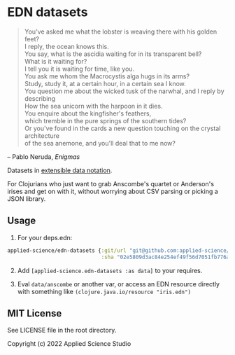 # EDN datasets

>You've asked me what the lobster is weaving there with his golden feet?<br/>
>I reply, the ocean knows this.<br/>
>You say, what is the ascidia waiting for in its transparent bell?<br/>
>What is it waiting for?<br/>
>I tell you it is waiting for time, like you.<br/>
>You ask me whom the Macrocystis alga hugs in its arms?<br/>
>Study, study it, at a certain hour, in a certain sea I know.<br/>
>You question me about the wicked tusk of the narwhal, and I reply by describing<br/>
>How the sea unicorn with the harpoon in it dies.<br/>
>You enquire about the kingfisher's feathers,<br/>
>which tremble in the pure springs of the southern tides?<br/>
>Or you've found in the cards a new question touching on the crystal architecture<br/>
>of the sea anemone, and you'll deal that to me now?<br/>

– Pablo Neruda, _Enigmas_

Datasets in [extensible data notation](https://github.com/edn-format/edn).

For Clojurians who just want to grab Anscombe's quartet or Anderson's irises and get on with it, without worrying about CSV parsing or picking a JSON library.



## Usage
1. For your deps.edn:

```clojure
applied-science/edn-datasets {:git/url "git@github.com:applied-science/edn-datasets.git"
                              :sha "02e5809d3ac84e254ef49f56d7051fb776a8c889"}
```

2. Add `[applied-science.edn-datasets :as data]` to your requires.

3. Eval `data/anscombe` or another var, or access an EDN resource directly with something like `(clojure.java.io/resource "iris.edn")`



## MIT License
See LICENSE file in the root directory.

Copyright (c) 2022 Applied Science Studio


